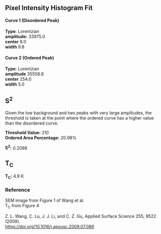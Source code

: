 ## Pixel Intensity Histogram Fit

#### Curve 1 (Disordered Peak)
**Type**: Lorentzian\
**amplitude:** 33975.0\
**center** 8.0\
**width** 9.8


#### Curve 2 (Ordered Peak)
**Type**: Lorentzian\
**amplitude** 35558.8\
**center** 254.0\
**width** 5.0

## S<sup>2</sup>

Given the low background and two peaks with very
large amplitudes, the threshold is taken at the point where the
ordered curve has a higher value than the disordered
curve.

**Threshold Value:** 210\
**Ordered Area Percentage:** 20.98%


**S<sup>2</sup>:** 0.2098

## T<sub>C</sub>
**T<sub>C</sub>:** 4.9 K


### Reference
SEM image from Figure 1 of Wang et al.\
T<sub>C</sub> from Figure 4


Z. L. Wang, C. Lu, J. J. Li, and C. Z. Gu, Applied Surface Science 255, 9522 (2009).\
https://doi.org/10.1016/j.apsusc.2009.07.086

